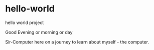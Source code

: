 # hello-world
hello world project

Good Evening or morning or day

Sir-Computer here on a journey to learn about myself - the computer.
